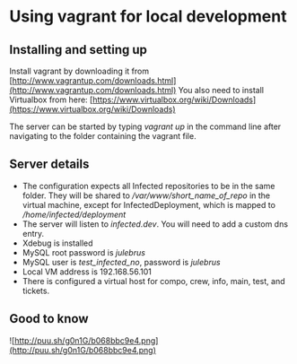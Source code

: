 Using vagrant for local development
===================================

Installing and setting up
-------------------

Install vagrant by downloading it from [http://www.vagrantup.com/downloads.html](http://www.vagrantup.com/downloads.html)
You also need to install Virtualbox from here: [https://www.virtualbox.org/wiki/Downloads](https://www.virtualbox.org/wiki/Downloads)

The server can be started by typing *vagrant up* in the command line after navigating to the folder containing the vagrant file.

Server details
--------------

 * The configuration expects all Infected repositories to be in the same folder. They will be shared to */var/www/short_name_of_repo* in the virtual machine, except for InfectedDeployment, which is mapped to */home/infected/deployment*
 * The server will listen to *infected.dev*. You will need to add a custom dns entry.
 * Xdebug is installed
 * MySQL root password is *julebrus*
 * MySQL user is *test_infected_no*, password is *julebrus*
 * Local VM address is 192.168.56.101
 * There is configured a virtual host for compo, crew, info, main, test, and tickets.

Good to know
------------
![http://puu.sh/g0n1G/b068bbc9e4.png](http://puu.sh/g0n1G/b068bbc9e4.png)

